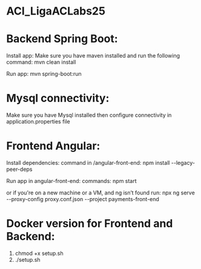 # ACI_LigaACLabs25

# Backend Spring Boot:

Install app:
Make sure you have maven installed and run the following command:
mvn clean install

Run app:
mvn spring-boot:run

# Mysql connectivity:
Make sure you have Mysql installed then configure connectivity in application.properties file

# Frontend Angular:

Install dependencies:
command in /angular-front-end:
npm install --legacy-peer-deps

Run app in angular-front-end:
commands:
npm start

or if you're on a new machine or a VM, and ng isn’t found run:
npx ng serve --proxy-config proxy.conf.json --project payments-front-end

# Docker version for Frontend and Backend:
1. chmod +x setup.sh
2. ./setup.sh







